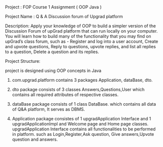 Project : FOP Course 1 Assignment ( OOP Java )

Project Name : Q & A Discussion forum of Upgrad platform

Description: Apply your knowledge of OOP to build a simpler version of the Discussion Forum of upGrad platform that can run locally on your computer. You will learn 	     how to build many of the functionality that you may find on upGrad’s class forum, such as - Register and log into a user account, Create and upvote 	     questions, Reply to questions, upvote replies, and list all replies to a question, Delete a question and its replies.



Project Structure:

project is designed using OOP concepts in Java

1) com.upgrad.platform contains 3 packages  Application, dataBase, dto.

2) dto package consists of 3 classes Answers,Questions,User which contains all required attributes of respective classes.

3) dataBase package consists of 1 class DataBase. which contains all data of Q&A platform, It serves as DBMS.

4) Application package consistes of 1 upgradApplication Interface and 1 upgradApplicationImpl and Welcome page and Home page classes. upgradApplication Interface      contains all functionalities to be performed in platform. such as Login,Register,Ask question, Give answers,Upvote question and answers.